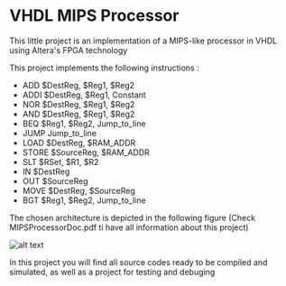 # VHDL MIPS Processor
This little project is an implementation of a MIPS-like processor in VHDL using Altera's FPGA technology

This project implements the following instructions :
  - ADD $DestReg, $Reg1, $Reg2
  - ADDI $DestReg, $Reg1, Constant
  - NOR $DestReg, $Reg1, $Reg2
  - AND $DestReg, $Reg1, $Reg2
  - BEQ $Reg1, $Reg2, Jump_to_line
  - JUMP Jump_to_line
  - LOAD $DestReg, $RAM_ADDR
  - STORE $SourceReg, $RAM_ADDR
  - SLT $RSet, $R1, $R2
  - IN $DestReg
  - OUT $SourceReg
  - MOVE $DestReg, $SourceReg
  - BGT $Reg1, $Reg2, Jump_to_line

The chosen architecture is depicted in the following figure (Check MIPSProcessorDoc.pdf ti have all information about this project)

![alt text]()

In this project you will find all source codes ready to be compiled and simulated, as well as a project for testing and debuging
